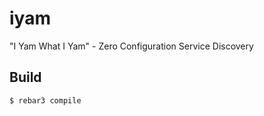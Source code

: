 iyam
=====

"I Yam What I Yam" - Zero Configuration Service Discovery

Build
-----

    $ rebar3 compile
